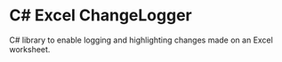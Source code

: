 # C# Excel ChangeLogger

C# library to enable logging and highlighting changes made on an Excel worksheet.

